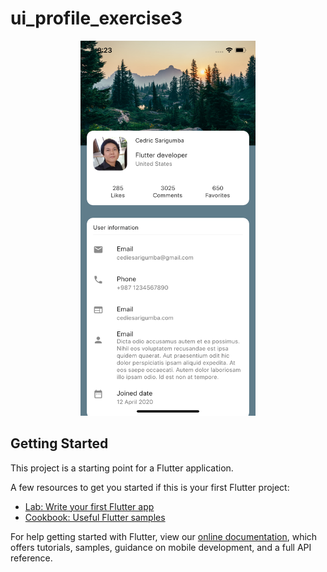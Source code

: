 # ui_profile_exercise3

<p align="center">
  <img src="https://raw.githubusercontent.com/csarigumba/flutter/master/ui_profile_exercise3/screenshot.png" width="280" height="600">
</p>

## Getting Started

This project is a starting point for a Flutter application.

A few resources to get you started if this is your first Flutter project:

- [Lab: Write your first Flutter app](https://flutter.dev/docs/get-started/codelab)
- [Cookbook: Useful Flutter samples](https://flutter.dev/docs/cookbook)

For help getting started with Flutter, view our
[online documentation](https://flutter.dev/docs), which offers tutorials,
samples, guidance on mobile development, and a full API reference.
